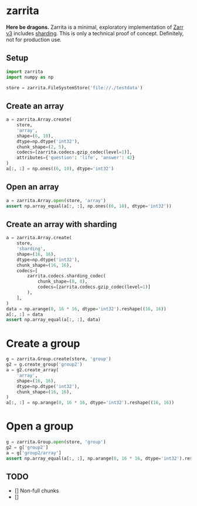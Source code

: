 # zarrita

**Here be dragons.** Zarrita is a minimal, exploratory implementation of [Zarr v3](https://zarr-specs.readthedocs.io/en/latest/v3/core/v3.0.html) includes [sharding](https://zarr.dev/zeps/draft/ZEP0002.html). This is only a technical proof of concept. Definitely, not for production use.

## Setup

```python
import zarrita
import numpy as np

store = zarrita.FileSystemStore('file://./testdata')
```

## Create an array

```python
a = zarrita.Array.create(
    store,
    'array',
    shape=(6, 10),
    dtype=np.dtype('int32'),
    chunk_shape=(2, 5),
    codecs=[zarrita.codecs.gzip_codec(level=1)],
    attributes={'question': 'life', 'answer': 42}
)
a[:, :] = np.ones((6, 10), dtype='int32')
```

## Open an array

```python
a = zarrita.Array.open(store, 'array')
assert np.array_equal(a[:, :], np.ones((6, 10), dtype='int32'))
```

## Create an array with sharding

```python
a = zarrita.Array.create(
    store,
    'sharding',
    shape=(16, 16),
    dtype=np.dtype('int32'),
    chunk_shape=(16, 16),
    codecs=[
        zarrita.codecs.sharding_codec(
            chunk_shape=(8, 8),
            codecs=[zarrita.codecs.gzip_codec(level=1)]
        ),
    ],
)
data = np.arange(0, 16 * 16, dtype='int32').reshape((16, 16))
a[:, :] = data
assert np.array_equal(a[:, :], data)
```

# Create a group

```python
g = zarrita.Group.create(store, 'group')
g2 = g.create_group('group2')
a = g2.create_array(
    'array',
    shape=(16, 16),
    dtype=np.dtype('int32'),
    chunk_shape=(16, 16),
)
a[:, :] = np.arange(0, 16 * 16, dtype='int32').reshape((16, 16))
```

# Open a group

```python
g = zarrita.Group.open(store, 'group')
g2 = g['group2']
a = g['group2/array']
assert np.array_equal(a[:, :], np.arange(0, 16 * 16, dtype='int32').reshape((16, 16)))
```

## TODO

- [] Non-full chunks
- []
